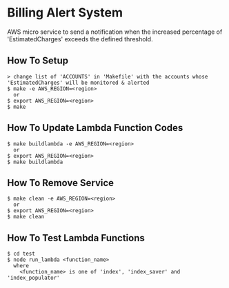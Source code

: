
# Billing Alert System

AWS micro service to send a notification when the increased percentage of 'EstimatedCharges' exceeds the defined threshold.


## How To Setup

    > change list of 'ACCOUNTS' in 'Makefile' with the accounts whose 'EstimatedCharges' will be monitored & alerted
    $ make -e AWS_REGION=<region>
      or
    $ export AWS_REGION=<region>
    $ make


## How To Update Lambda Function Codes

    $ make buildlambda -e AWS_REGION=<region>
      or
    $ export AWS_REGION=<region>
    $ make buildlambda


## How To Remove Service

    $ make clean -e AWS_REGION=<region>
      or
    $ export AWS_REGION=<region>
    $ make clean


## How To Test Lambda Functions

    $ cd test
    $ node run_lambda <function_name>
      where
        <function_name> is one of 'index', 'index_saver' and 'index_populator'
